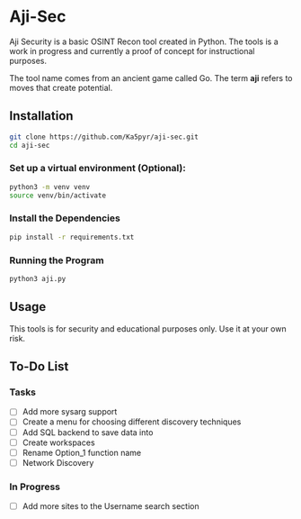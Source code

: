 # Aji-Sec

Aji Security is a basic OSINT Recon tool created in Python.
The tools is a work in progress and currently a proof of concept for instructional purposes.

The tool name comes from an ancient game called Go. The term __aji__ refers to moves that create potential.

## Installation
```bash
git clone https://github.com/Ka5pyr/aji-sec.git
cd aji-sec
```
### Set up a virtual environment (Optional):
```bash
python3 -m venv venv
source venv/bin/activate
```
### Install the Dependencies
```bash
pip install -r requirements.txt
```
### Running the Program
```bash
python3 aji.py
```

## Usage
This tools is for security and educational purposes only.
Use it at your own risk.

## To-Do List
### Tasks
- [ ] Add more sysarg support 
- [ ] Create a menu for choosing different discovery techniques 
- [ ] Add SQL backend to save data into
- [ ] Create workspaces 
- [ ] Rename Option_1 function name
- [ ] Network Discovery

### In Progress
- [ ] Add more sites to the Username search section
